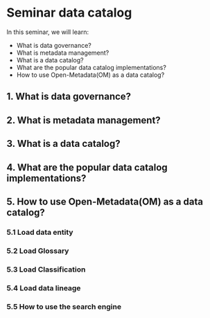# Seminar data catalog

In this seminar, we will learn:
- What is data governance?
- What is metadata management? 
- What is a data catalog? 
- What are the popular data catalog implementations?
- How to use Open-Metadata(OM) as a data catalog?

## 1. What is data governance?


## 2. What is metadata management?

## 3. What is a data catalog?

## 4. What are the popular data catalog implementations?

## 5. How to use Open-Metadata(OM) as a data catalog?

### 5.1 Load data entity

### 5.2 Load Glossary
### 5.3 Load Classification

### 5.4 Load data lineage

### 5.5 How to use the search engine


